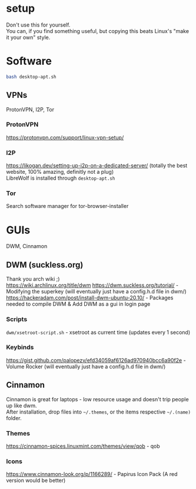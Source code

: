 # setup
Don't use this for yourself.  
You can, if you find something useful, but copying this beats Linux's "make it your own" style.



# Software
```bash
bash desktop-apt.sh
```

## VPNs
ProtonVPN, I2P, Tor

### ProtonVPN
https://protonvpn.com/support/linux-vpn-setup/

### I2P
https://likogan.dev/setting-up-i2p-on-a-dedicated-server/ (totally the best website, 100% amazing, definitly not a plug)  
LibreWolf is installed through `desktop-apt.sh`

### Tor
Search software manager for tor-browser-installer



# GUIs
DWM, Cinnamon

## DWM (suckless.org)
Thank you arch wiki ;)  
https://wiki.archlinux.org/title/dwm
https://dwm.suckless.org/tutorial/ - Modifying the superkey (will eventually just have a config.h.d file in dwm/)
https://hackeradam.com/post/install-dwm-ubuntu-20.10/ - Packages needed to compile DWM & Add DWM as a gui in login page

### Scripts
`dwm/xsetroot-script.sh` - xsetroot as current time (updates every 1 second)

### Keybinds
https://gist.github.com/palopezv/efd34059af6126ad970940bcc6a90f2e - Volume Rocker (will eventually just have a config.h.d file in dwm/)


## Cinnamon
Cinnamon is great for laptops - low resource usage and doesn't trip people up like dwm.  
After installation, drop files into `~/.themes`, or the items respective `~/.(name)` folder.

### Themes
https://cinnamon-spices.linuxmint.com/themes/view/qob - qob

### Icons
https://www.cinnamon-look.org/p/1166289/ - Papirus Icon Pack (A red version would be better)
